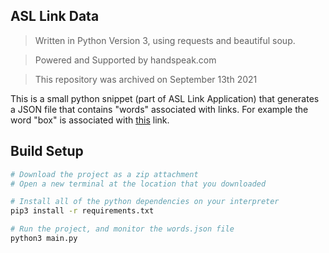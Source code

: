 ## ASL Link Data
> Written in Python Version 3, using requests and beautiful soup.

> Powered and Supported by handspeak.com

> This repository was archived on September 13th 2021

This is a small python snippet (part of ASL Link Application) that generates a JSON file that contains "words" associated with links. For example the word "box" is associated with [this](https://www.handspeak.com/word/search/index.php?id=2683) link.

## Build Setup

```zsh
# Download the project as a zip attachment
# Open a new terminal at the location that you downloaded

# Install all of the python dependencies on your interpreter
pip3 install -r requirements.txt

# Run the project, and monitor the words.json file
python3 main.py
```
